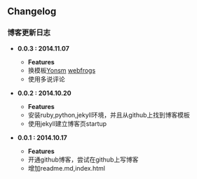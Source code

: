 ## Changelog

### 博客更新日志
- **0.0.3 : 2014.11.07**
    - **Features**
    - 换模板[Yonsm](https://github.com/Yonsm/NET) [webfrogs](https://github.com/webfrogs/webfrogs.github.com)
    - 使用多说评论

- **0.0.2 : 2014.10.20**
    - **Features**
    - 安装ruby,python,jekyll环境，并且从github上找到博客模板
    - 使用jekyll建立博客页startup
    
- **0.0.1 : 2014.10.17**
	- **Features**
	- 开通github博客，尝试在github上写博客
	- 增加readme.md,index.html


  
